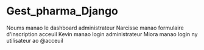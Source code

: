# Gest_pharma_Django
Noums manao le dashboard administrateur
Narcisse manao formulaire d'inscription acceuil
Kevin manao login administrateur 
Miora manao login ny utilisateur ao @acceuil
